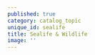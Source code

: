 ```yaml
---
published: true
category: catalog_topic
unique_id: sealife
title: Sealife & Wildlife
image: ''
---
```


